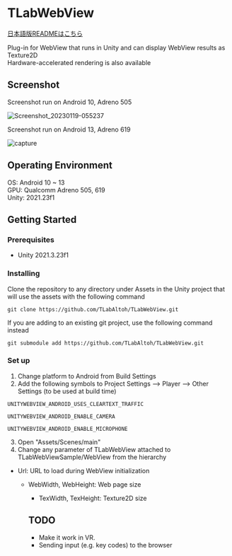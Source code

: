 # TLabWebView

[日本語版READMEはこちら](README-ja.md)

Plug-in for WebView that runs in Unity and can display WebView results as Texture2D  
Hardware-accelerated rendering is also available  

## Screenshot  
Screenshot run on Android 10, Adreno 505  


![Screenshot_20230119-055237](https://user-images.githubusercontent.com/121733943/213294032-29502633-2f48-4f9e-91e4-269316920855.png)


Screenshot run on Android 13, Adreno 619  


![capture](https://user-images.githubusercontent.com/121733943/235582195-ba33dafc-5773-48cd-8068-4e3303749870.gif)



## Operating Environment
OS: Android 10 ~ 13  
GPU: Qualcomm Adreno 505, 619  
Unity: 2021.23f1  

## Getting Started
### Prerequisites
- Unity 2021.3.23f1  
### Installing
Clone the repository to any directory under Assets in the Unity project that will use the assets with the following command  
```
git clone https://github.com/TLabAltoh/TLabWebView.git
```
If you are adding to an existing git project, use the following command instead
```
git submodule add https://github.com/TLabAltoh/TLabWebView.git
```
### Set up
1. Change platform to Android from Build Settings  
2. Add the following symbols to Project Settings --> Player --> Other Settings (to be used at build time)  
```
UNITYWEBVIEW_ANDROID_USES_CLEARTEXT_TRAFFIC
```
```
UNITYWEBVIEW_ANDROID_ENABLE_CAMERA
```
```
UNITYWEBVIEW_ANDROID_ENABLE_MICROPHONE
```
3. Open "Assets/Scenes/main"
4. Change any parameter of TLabWebView attached to TLabWebViewSample/WebView from the hierarchy  
  - Url: URL to load during WebView initialization
    - WebWidth, WebHeight: Web page size
      - TexWidth, TexHeight: Texture2D size

      ## TODO
      - Make it work in VR.
      - Sending input (e.g. key codes) to the browser
